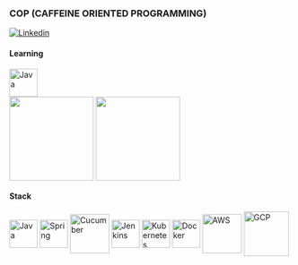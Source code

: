 ### COP (CAFFEINE ORIENTED PROGRAMMING)
[![Linkedin](https://img.shields.io/badge/LinkedIn-0077B5?style=for-the-badge&logo=linkedin&logoColor=white)](https://www.linkedin.com/in/robson-ap-ribeiro-da-silva-07914427/)

#### Learning
<div style="display: inline_block">
    <img align="center" alt="Java" height="50" src="https://cdn.jsdelivr.net/gh/devicons/devicon/icons/kotlin/kotlin-plain-wordmark.svg" />
</div>

<div style="display: inline_block">
<img align="center" height="150em"src="https://github-readme-stats.vercel.app/api?username=robsonapsilva&show_icons=true&theme=dark&include_all_commits=true&count_private=true"/>
<img align="center" height="150em" src="https://github-readme-stats.vercel.app/api/top-langs/?username=robsonapsilva&layout=compact&theme=dark"/>

</div>

#### Stack 
<div style="display: inline_block">
    <img align="center" alt="Java" height="50" src="https://cdn.jsdelivr.net/gh/devicons/devicon/icons/java/java-original-wordmark.svg" />   
    <img align="center" alt="Spring" height="50" src="https://cdn.jsdelivr.net/gh/devicons/devicon/icons/spring/spring-original-wordmark.svg" />     
    <img align="center" alt="Cucumber" height="70" src="https://cdn.jsdelivr.net/gh/devicons/devicon/icons/cucumber/cucumber-plain-wordmark.svg" />
    <img align="center" alt="Jenkins" height="50"  src="https://cdn.jsdelivr.net/gh/devicons/devicon/icons/jenkins/jenkins-original.svg" />
    <img align="center" alt="Kubernetes" height="50" src="https://cdn.jsdelivr.net/gh/devicons/devicon/icons/kubernetes/kubernetes-plain-wordmark.svg" />
    <img align="center" alt="Docker" height="50" src="https://cdn.jsdelivr.net/gh/devicons/devicon/icons/docker/docker-original-wordmark.svg" />
    <img align="center" alt="AWS" height="70" src="https://cdn.jsdelivr.net/gh/devicons/devicon/icons/amazonwebservices/amazonwebservices-plain-wordmark.svg" />
    <img align="center" alt="GCP" height="80" src="https://cdn.jsdelivr.net/gh/devicons/devicon/icons/googlecloud/googlecloud-original-wordmark.svg" />
</div>
